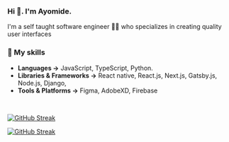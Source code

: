 ### Hi 👋. I'm Ayomide.

I'm a self taught software engineer 👩‍💻 who specializes in creating quality user interfaces

### 🚀 My skills

- **Languages →** JavaScript, TypeScript, Python.
- **Libraries & Frameworks →** React native, React.js, Next.js, Gatsby.js, Node.js, Django, 
- **Tools & Platforms →** Figma, AdobeXD, Firebase

<br/>

[![GitHub Streak](https://streak-stats.demolab.com?user=ayomidedaniel1&theme=holi-theme&border_radius=5)](https://git.io/streak-stats)

[![GitHub Streak](https://github-readme-stats.vercel.app/api/top-langs/?username=ayomidedaniel1&layout=compact&theme=dark)](https://github-readme-stats.vercel.app/api/top-langs/?username=ayomidedaniel1&layout=compact&theme=vision-friendly-dark)
